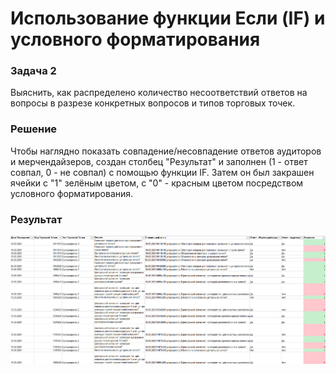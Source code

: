 # Использование функции Если (IF) и условного форматирования

### Задача 2

Выяснить, как распределено количество несоответствий ответов на вопросы в разрезе конкретных вопросов и типов торговых точек.

### Решение

Чтобы наглядно показать совпадение/несовпадение ответов аудиторов и мерчендайзеров, создан столбец "Результат" и заполнен (1 - ответ совпал, 0 - не совпал) с помощью функции IF. Затем он был закрашен ячейки с "1" зелёным цветом, с "0" - красным цветом посредством условного форматирования.

### Результат

![result](https://github.com/ankhanhi/mars-analytics-intership/blob/main/task_2_IF_function_conditional_formatting/media/solution.png)

